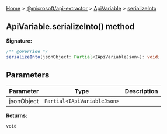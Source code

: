 [Home](./index) &gt; [@microsoft/api-extractor](./api-extractor.md) &gt; [ApiVariable](./api-extractor.apivariable.md) &gt; [serializeInto](./api-extractor.apivariable.serializeinto.md)

## ApiVariable.serializeInto() method


<b>Signature:</b>

```typescript
/** @override */
serializeInto(jsonObject: Partial<IApiVariableJson>): void;
```

## Parameters

|  Parameter | Type | Description |
|  --- | --- | --- |
|  jsonObject | `Partial<IApiVariableJson>` |  |

<b>Returns:</b>

`void`

